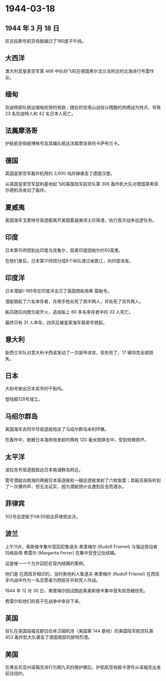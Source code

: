 # 1944-03-18

## 1944 年 3 月 18 日

尼古拉斯号航空母舰越过了180度子午线。

## 大西洋

澳大利亚皇家空军第 466
中队的飞机在德国黑尔戈兰岛附近的北海进行布雷作业。

## 缅甸

钦迪特部队抵达缅甸凯努的铁路；随后的宝塔山战役以残酷的肉搏战为特点，导致
23 名钦迪特人和 42 名日本人死亡。

## 法属摩洛哥

护航航空母舰博格号及其编队抵达法属摩洛哥的卡萨布兰卡。

## 德国

英国皇家空军轰炸机用约 3,000 吨炸弹袭击了德国汉堡。

从英国皇家空军瑟利基地起飞的美国陆军航空队第 306
轰炸机大队对德国莱希菲尔德机场发动了轰炸。

## 夏威夷

美国海军戈莱特号驱逐舰离开美国夏威夷领土珍珠港，执行首次战争巡逻任务。

## 印度

日本第15师团到达印度乌克鲁尔，距离印度因帕尔约50英里。

在他们身后，日本第31师团分成8个纵队渡过亲敦江，向印度进发。

## 印度洋

日本潜艇I-165号在印度洋击沉了英国商船南希·莫勒号。

潜艇救起了六名幸存者，并用手枪处死了其中两人，并处死了另外两人。

船员随后向救生艇开火，造成船上 60 多名幸存者中的 32 人死亡。

最终只有 31 人幸存，四天后被皇家海军翡翠号救起。

## 意大利

新西兰军队对意大利卡西诺发动了一次装甲进攻，但失败了，17
辆坦克全部损失。

## 日本

大和号驶出日本吴市的干船坞。

登陆舰128号竣工。

## 马绍尔群岛

美国海军衣阿华号驱逐舰炮击了马绍尔群岛米利环礁。

在轰炸中，她被日本海岸炮发射的两枚 120 毫米炮弹击中，受到轻微损坏。

## 太平洋

波拉克号驱逐舰抵达日本南浦群岛附近。

雷号潜艇向南海的两艘日本驱逐舰和一艘巡逻艇发射了六枚鱼雷；其船员报告听到了一次爆炸声，但无法证实，因为潜艇预计会遭到反击而潜水。

## 菲律宾

102号巡逻艇于08:55抵达菲律宾达沃。

## 波兰

上午11点，奥斯维辛集中营囚犯鲁道夫·弗里梅尔 (Rudolf Friemel)
与强迫劳动者玛格丽塔·费雷尔 (Margarita Ferrer) 在集中营登记处结婚。

这是唯一一个允许囚犯在营内结婚的案例。

他们是 在西班牙相识的，当时奥地利人鲁道夫·弗里梅尔 (Rudolf Friemel)
在西班牙内战中作为一名志愿者为西班牙共和党人作战。

1944 年 12 月 30 日，弗里梅尔因试图逃离奥斯维辛集中营失败而被绞死。

费雷尔和他们的孩子在战争中幸存下来。

## 英国

驻扎在英国诺福克郡旧白肯汉姆机场（美国第 144 基地）的美国陆军航空队第
453 轰炸机大队袭击了德国南部的腓特烈港。

## 美国

在弗吉尼亚州诺福克进行为期九天的维护期后，护航航空母舰卡德号从诺福克出发前往纽约。

